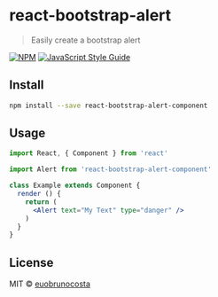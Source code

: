# react-bootstrap-alert

> Easily create a bootstrap alert

[![NPM](https://img.shields.io/npm/v/react-bootstrap-alert.svg)](https://www.npmjs.com/package/react-bootstrap-alert) [![JavaScript Style Guide](https://img.shields.io/badge/code_style-standard-brightgreen.svg)](https://standardjs.com)

## Install

```bash
npm install --save react-bootstrap-alert-component
```

## Usage

```jsx
import React, { Component } from 'react'

import Alert from 'react-bootstrap-alert-component'

class Example extends Component {
  render () {
    return (
      <Alert text="My Text" type="danger" />
    )
  }
}
```

## License

MIT © [euobrunocosta](https://github.com/euobrunocosta)
